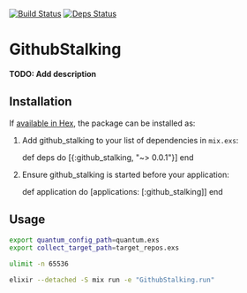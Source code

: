 [![Build Status](https://travis-ci.org/letusfly85/github_stalking.svg?branch=master)](https://travis-ci.org/letusfly85/github_stalking)    [![Deps Status](https://beta.hexfaktor.org/badge/all/github/letusfly85/github_stalking.svg)](https://beta.hexfaktor.org/github/letusfly85/github_stalking)

# GithubStalking

**TODO: Add description**

## Installation

If [available in Hex](https://hex.pm/docs/publish), the package can be installed as:

  1. Add github_stalking to your list of dependencies in `mix.exs`:

        def deps do
          [{:github_stalking, "~> 0.0.1"}]
        end

  2. Ensure github_stalking is started before your application:

        def application do
          [applications: [:github_stalking]]
        end

## Usage

```bash
export quantum_config_path=quantum.exs
export collect_target_path=target_repos.exs

ulimit -n 65536

elixir --detached -S mix run -e "GithubStalking.run"
```
